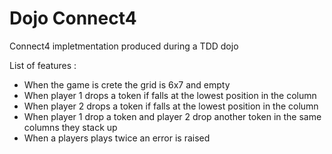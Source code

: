 # Dojo Connect4
Connect4 impletmentation produced during a TDD dojo

List of features :
* When the game is crete the grid is 6x7 and empty
* When player 1 drops a token if falls at the lowest position in the column
* When player 2 drops a token if falls at the lowest position in the column
* When player 1 drop a token and player 2 drop another token in the same columns they stack up
* When a players plays twice an error is raised
